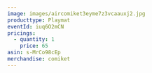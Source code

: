```yaml
---
image: images/aircomiket3eyme7z3vcaauxj2.jpg
producttype: Playmat
eventId: iuq6O2mCN
pricings:
  - quantity: 1
    price: 65
asin: s-MrCo98cEp
merchandise: comiket
---
```

